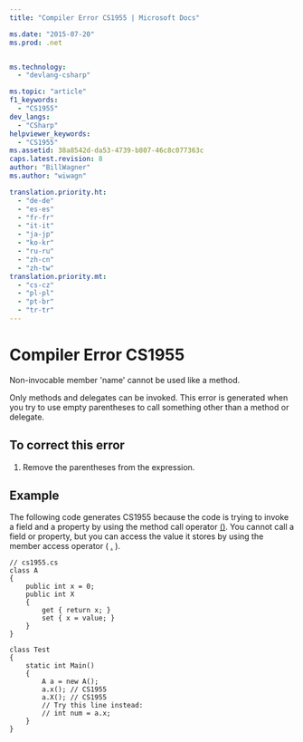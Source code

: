 ```yaml
---
title: "Compiler Error CS1955 | Microsoft Docs"

ms.date: "2015-07-20"
ms.prod: .net


ms.technology: 
  - "devlang-csharp"

ms.topic: "article"
f1_keywords: 
  - "CS1955"
dev_langs: 
  - "CSharp"
helpviewer_keywords: 
  - "CS1955"
ms.assetid: 38a8542d-da53-4739-b807-46c8c077363c
caps.latest.revision: 8
author: "BillWagner"
ms.author: "wiwagn"

translation.priority.ht: 
  - "de-de"
  - "es-es"
  - "fr-fr"
  - "it-it"
  - "ja-jp"
  - "ko-kr"
  - "ru-ru"
  - "zh-cn"
  - "zh-tw"
translation.priority.mt: 
  - "cs-cz"
  - "pl-pl"
  - "pt-br"
  - "tr-tr"
---
```

# Compiler Error CS1955
Non-invocable member 'name' cannot be used like a method.  
  
 Only methods and delegates can be invoked. This error is generated when you try to use empty parentheses to call something other than a method or delegate.  
  
## To correct this error  
  
1.  Remove the parentheses from the expression.  
  
## Example  
 The following code generates CS1955 because the code is trying to invoke a field and a property by using the method call operator [()](../../csharp/language-reference/operators/invocation-operator.md). You cannot call a field or property, but you can access the value it stores by using the member access operator ( [.](../../csharp/language-reference/operators/member-access-operator.md) ).  
  
```  
// cs1955.cs  
class A  
{  
    public int x = 0;  
    public int X  
    {  
        get { return x; }  
        set { x = value; }  
    }  
}  
  
class Test  
{  
    static int Main()  
    {  
        A a = new A();  
        a.x(); // CS1955  
        a.X(); // CS1955  
        // Try this line instead:  
        // int num = a.x;  
    }  
}  
```